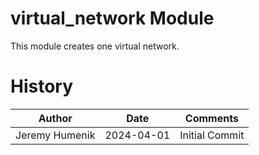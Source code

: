 # virtual_network Module

This module creates one virtual network.

# History
| Author | Date | Comments |
|--------|------|----------|
| Jeremy Humenik | 2024-04-01 | Initial Commit |